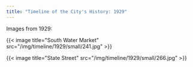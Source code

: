 ```yaml
---
title: "Timeline of the City's History: 1929"
---
```

Images from 1929:

{{< image title="South Water Market" src="/img/timeline/1929/small/241.jpg" >}}

{{< image title="State Street" src="/img/timeline/1929/small/266.jpg" >}}